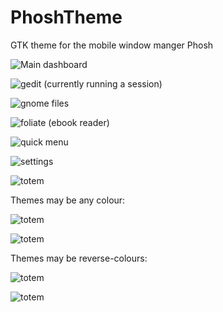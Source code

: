 # PhoshTheme
GTK theme for the mobile window manger Phosh



![Main dashboard](/screenshots/overview2.png)

![gedit (currently running a session)](/screenshots/gedit.png)

![gnome files](/screenshots/files.png)

![foliate (ebook reader)](/screenshots/foliate.png)

![quick menu](/screenshots/quickmenu.png)

![settings](screenshots/settings.png)

![totem](/screenshots/totem.png)

Themes may be any colour:

![totem](/screenshots/red.png)

![totem](/screenshots/cyan.png)


Themes may be reverse-colours:

![totem](/screenshots/blue.png)

![totem](/screenshots/white-blue-firefox.png)
